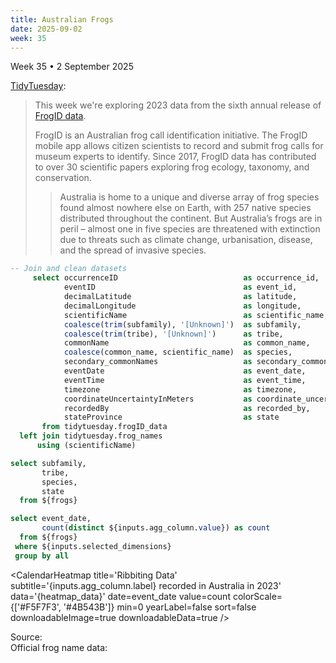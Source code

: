 ```yaml
---
title: Australian Frogs
date: 2025-09-02
week: 35
---
```


<Note>
  Week 35 • 2 September 2025
</Note>

[TidyTuesday](https://github.com/rfordatascience/tidytuesday/blob/main/data/2025/2025-09-02/readme.md):

> This week we're exploring 2023 data from the sixth annual release of [FrogID data](https://www.frogid.net.au/explore).
>
> FrogID is an Australian frog call identification initiative. The FrogID mobile app allows citizen scientists to record and submit frog calls for museum experts to identify. Since 2017, FrogID data has contributed to over 30 scientific papers exploring frog ecology, taxonomy, and conservation.
>
> > Australia is home to a unique and diverse array of frog species found almost nowhere else on Earth, with 257 native species distributed throughout the continent. But Australia’s frogs are in peril – almost one in five species are threatened with extinction due to threats such as climate change, urbanisation, disease, and the spread of invasive species.

```sql frogs
-- Join and clean datasets
     select occurrenceID                            as occurrence_id,
            eventID                                 as event_id,
            decimalLatitude                         as latitude,
            decimalLongitude                        as longitude,
            scientificName                          as scientific_name,
            coalesce(trim(subfamily), '[Unknown]')  as subfamily,
            coalesce(trim(tribe), '[Unknown]')      as tribe,
            commonName                              as common_name,
            coalesce(common_name, scientific_name)  as species,
            secondary_commonNames                   as secondary_common_names,
            eventDate                               as event_date,
            eventTime                               as event_time,
            timezone                                as timezone,
            coordinateUncertaintyInMeters           as coordinate_uncertainty_in_meters,
            recordedBy                              as recorded_by,
            stateProvince                           as state
       from tidytuesday.frogID_data
  left join tidytuesday.frog_names
      using (scientificName)
```

```sql dimensions
select subfamily,
       tribe,
       species,
       state
  from ${frogs}
```

<DimensionGrid data={dimensions} name="selected_dimensions" />

<Dropdown title=Count name=agg_column defaultValue="species">
    <DropdownOption valueLabel="Daily frog calls" value="occurrence_id" />
    <DropdownOption valueLabel="FrogID submissions" value="event_id" />
    <DropdownOption valueLabel="FrogID users" value="recorded_by" />
    <DropdownOption valueLabel="Unique frog species" value="species" />
</Dropdown>

```sql heatmap_data
select event_date,
       count(distinct ${inputs.agg_column.value}) as count
  from ${frogs}
 where ${inputs.selected_dimensions}
 group by all
```

<CalendarHeatmap
  title='Ribbiting Data'
  subtitle='{inputs.agg_column.label} recorded in Australia in 2023'
  data='{heatmap_data}'
  date=event_date
  value=count
  colorScale={['#F5F7F3', '#4B543B']}
  min=0
  yearLabel=false
  sort=false
  downloadableImage=true
  downloadableData=true
/>

<Note>
Source: <Link label='FrogID dataset 6.0' url='https://www.frogid.net.au/explore' /> <Info description='Full dataset from 10 Nov 2017 to 9 Nov 2023' /> <br>
Official frog name data: <Link label='Australian Society of Herpetologists Official List of Australian Species (2025)' url='http://www.australiansocietyofherpetologists.org/ash-official-list-of-australian-species' />
</Note>
